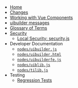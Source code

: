 * [Home](/)
* [Changes](CHANGELOG.md)
* [Working with Vue Components](vue-component-handling.md)
* [uibuilder messages](pre-defined-msgs.md "Catalogue of messages and properties")
* [Glossary of Terms](glossary.md)
* [Security](security.md)
  * [Local Security: security.js](securityjs.md)
* Developer Documentation
  * [`nodes/uibuilder.js`](uibuilder-js.md)
  * [`nodes/uibuilder.html`](uibuilder-html.md)
  * [`nodes/uibuilderfe.js`](uibuilderfe-js.md)
  * [`nodes/uiblib.js`](uiblib-js.md)
  * [`nodes/tilib.js`](tilib-js.md)
* Testing
  * [Regression Tests](regression-tests.md)